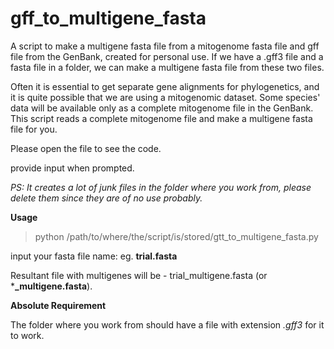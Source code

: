 # gff_to_multigene_fasta
A script to make a multigene fasta file from a mitogenome fasta file and gff file from the GenBank, created for personal use.
If we have a .gff3 file and a fasta file in a folder, we can make a multigene fasta file from these two files.

Often it is essential to get separate gene alignments for phylogenetics, and it is quite possible that we are using a mitogenomic dataset. Some species' data will be available only as a complete mitogenome file in the GenBank. This script reads a complete mitogenome file and make a multigene fasta file for you.

Please open the file to see the code.

provide input when prompted.

_PS: It creates a lot of junk files in the folder where you work from, please delete them since they are of no use probably._

**Usage**

>python /path/to/where/the/script/is/stored/gtt_to_multigene_fasta.py

input your fasta file name: eg. **trial.fasta**

Resultant file with multigenes will be - trial_multigene.fasta (or ***_multigene.fasta**).

**Absolute Requirement**

The folder where you work from should have a file with extension _.gff3_ for it to work.

